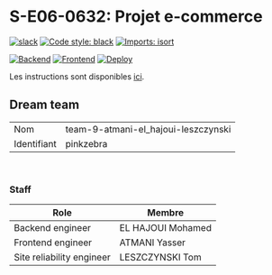 # S-E06-0632: Projet e-commerce
[![slack](https://img.shields.io/badge/slack-join-yellow.svg?logo=slack)](https://join.slack.com/t/cerim1ecommer-qy81374/shared_invite/zt-1hgh8de7q-v1Mb4g6rwPH6yNzmU7bKNA) [![Code style: black](https://img.shields.io/badge/code%20style-black-000000.svg)](https://github.com/psf/black) [![Imports: isort](https://img.shields.io/badge/%20imports-isort-%231674b1?style=flat&labelColor=ef8336)](https://pycqa.github.io/isort/)

[![Backend](https://github.com/LeszczyTom/ceri-m1-ecommerce-2022/actions/workflows/backend.yml/badge.svg)](https://github.com/LeszczyTom/ceri-m1-ecommerce-2022/actions/workflows/backend.yml) [![Frontend](https://github.com/LeszczyTom/ceri-m1-ecommerce-2022/actions/workflows/docker_frontend_build.yml/badge.svg)](https://github.com/LeszczyTom/ceri-m1-ecommerce-2022/actions/workflows/docker_frontend_build.yml) [![Deploy](https://github.com/LeszczyTom/ceri-m1-ecommerce-2022/actions/workflows/deploy.yml/badge.svg)](https://github.com/LeszczyTom/ceri-m1-ecommerce-2022/actions/workflows/deploy.yml)


Les instructions sont disponibles [ici](https://github.com/Faylixe/ceri-m1-ecommerce-2022/tree/main/docs).

## Dream team

|             |        |
| ----------- | ------ |
| Nom         | team-9-atmani-el_hajoui-leszczynski |
| Identifiant | pinkzebra |
<br>

### Staff

| Role                      | Membre |
| ------------------------- | ------ |
| Backend engineer          | EL HAJOUI Mohamed |
| Frontend engineer         | ATMANI Yasser |
| Site reliability engineer | LESZCZYNSKI Tom |
